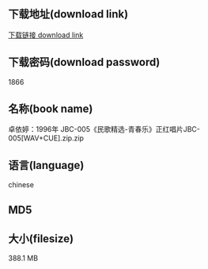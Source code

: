 ## 下载地址(download link)
[下载链接 download link](https://tutu365.netlify.app/?s=%E5%8D%93%E4%BE%9D%E5%A9%B7%EF%BC%9A1996%E5%B9%B4+JBC-005%E3%80%8A%E6%B0%91%E6%AD%8C%E7%B2%BE%E9%80%89-%E9%9D%92%E6%98%A5%E4%B9%90%E3%80%8B%E6%AD%A3%E7%BA%A2%E5%94%B1%E7%89%87JBC-005%5BWAV%2BCUE%5D.zip)

## 下载密码(download password)
1866

## 名称(book name)
卓依婷：1996年 JBC-005《民歌精选-青春乐》正红唱片JBC-005[WAV+CUE].zip.zip

## 语言(language)
chinese

## MD5


## 大小(filesize)
388.1 MB
